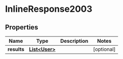 # InlineResponse2003

## Properties
Name | Type | Description | Notes
------------ | ------------- | ------------- | -------------
**results** | [**List&lt;User&gt;**](User.md) |  |  [optional]
